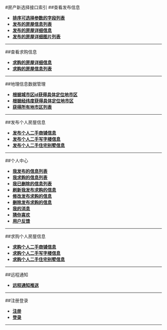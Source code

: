 #房产新选择接口索引
##查看发布信息
* [**排序可选择参数的字段列表**](查看发布信息/排序可选择参数的字段列表.md)
* [**发布的房屋信息列表**](查看发布信息/发布的房屋信息列表.md)
* [**发布的房屋详细信息**](查看发布信息/发布的房屋详细信息.md)
* [**发布的房屋详细图片列表**](查看发布信息/发布的房屋详细图片列表.md)

******

##查看求购信息
* [**求购的房屋详细信息**](查看求购信息/求购的房屋详细信息.md)
* [**求购的房屋信息列表**](查看求购信息/求购的房屋信息列表.md)

******

##地理信息数据管理
* [**根据城市区id获得具体定位地市区**](地理信息数据管理/根据城市区id获得具体定位地市区.md)
* [**根据经纬度获得具体定位地市区**](地理信息数据管理/根据经纬度获得具体定位地市区.md)
* [**获得所有地市区列表**](地理信息数据管理/获得所有地市区列表.md)

******
##发布个人房屋信息
* [**发布个人二手商铺信息**](发布个人房屋信息/发布个人二手商铺信息.md)
* [**发布个人二手写字楼信息**](发布个人房屋信息/发布个人二手写字楼信息.md)
* [**发布个人二手住宅别墅信息**](发布个人房屋信息/发布个人二手住宅别墅信息.md)

******
##个人中心
* [**我发布的信息列表**](个人中心/我发布的信息列表.md)
* [**我求购的信息列表**](个人中心/我求购的信息列表.md)
* [**我已删除的信息列表**](个人中心/我已删除的信息列表.md)
* [**刷新我发布求购的信息**](个人中心/刷新我发布求购的信息.md)
* [**修改发布求购的信息**](个人中心/修改发布求购的信息.md)
* [**删除发布求购的信息**](个人中心/删除发布求购的信息.md)
* [**我的消息**](个人中心/我的消息.md)
* [**猜你喜欢**](个人中心/猜你喜欢.md)
* [**用户反馈**](个人中心/用户反馈.md)
******
##求购个人房屋信息
* [**求购个人二手商铺信息**](个人中心/求购个人二手商铺信息.md)
* [**求购个人二手写字楼信息**](个人中心/求购个人二手写字楼信息.md)
* [**求购个人二手住宅别墅信息**](个人中心/求购个人二手住宅别墅信息.md)
******
##远程通知
* [**远程通知推送**](远程通知/远程通知推送.md)

******
##注册登录
* [**注册**](注册登录/注册.md)
* [**登录**](注册登录/登录.md)
******
